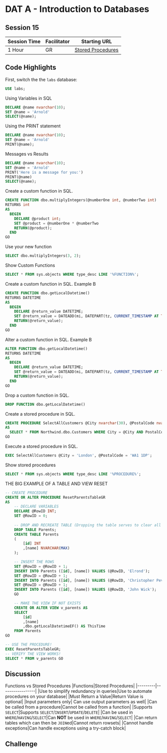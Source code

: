 # DAT A - Introduction to Databases
## Session 15


|Session Time|Facilitator|Starting URL              |
|------------|-----------|-------------------------------------------------------|
|1 Hour      |GR         |[Stored Procedures](https://www.w3schools.com/sql/sql_stored_procedures.asp)  |



## Code Highlights
First, switch the the ```labs``` database:
```sql
USE labs;
```

Using Variables in SQL
```sql
DECLARE @name nvarchar(10);
SET @name = 'Arnold'
SELECT(@name);
```

Using the PRINT statement
```sql
DECLARE @name nvarchar(10);
SET @name = 'Arnold'
PRINT(@name);
```

Messages vs Results
```sql
DECLARE @name nvarchar(10);
SET @name = 'Arnold'
PRINT('Here is a message for you:')
PRINT(@name)
SELECT(@name);
```

Create a custom function in SQL.
```sql
CREATE FUNCTION dbo.multiplyIntegers(@numberOne int, @numberTwo int)
RETURNS int
AS
  BEGIN
    DECLARE @product int;
    SET @product = @numberOne * @numberTwo
    RETURN(@product);
  END
GO
```

Use your new function
```sql
SELECT dbo.multiplyIntegers(3, 2);
```

Show Custom Functions
```sql
SELECT * FROM sys.objects WHERE type_desc LIKE '%FUNCTION%';
```


Create a custom function in SQL. Example B
```sql
CREATE FUNCTION dbo.getLocalDatetime()
RETURNS DATETIME
AS
  BEGIN
    DECLARE @return_value DATETIME;
    SET @return_value = DATEADD(mi, DATEPART(tz, CURRENT_TIMESTAMP AT TIME ZONE 'Pacific Standard Time'), CURRENT_TIMESTAMP)
    RETURN(@return_value);
  END
GO
```


Alter a custom function in SQL. Example B
```sql
ALTER FUNCTION dbo.getLocalDatetime()
RETURNS DATETIME
AS
  BEGIN
    DECLARE @return_value DATETIME;
    SET @return_value = DATEADD(mi, DATEPART(tz, CURRENT_TIMESTAMP AT TIME ZONE 'Pacific Standard Time'), CURRENT_TIMESTAMP)
    RETURN(@return_value);
  END
GO
```

Drop a custom function in SQL.
```sql
DROP FUNCTION dbo.getLocalDatetime()
```

Create a stored procedure in SQL.
```sql
CREATE PROCEDURE SelectAllCustomers @City nvarchar(30), @PostalCode nvarchar(10)
AS
  SELECT * FROM Northwind.dbo.Customers WHERE City = @City AND PostalCode = @PostalCode
GO
```

Execute a stored procedure in SQL.
```sql
EXEC SelectAllCustomers @City = 'London', @PostalCode = 'WA1 1DP';
```

Show stored procedures
```sql
SELECT * FROM sys.objects WHERE type_desc LIKE '%PROCEDURE%';
```

THE BIG EXAMPLE OF A TABLE AND VIEW RESET
```sql
-- CREATE PROCEDURE
CREATE OR ALTER PROCEDURE ResetParentsTableGR
AS
    -- DECLARE VARIABLES
    DECLARE @RowID INT;
    SET @RowID = 0;
    
    -- DROP AND RECREATE TABLE (Dropping the table serves to clear all of the data as well)
    DROP TABLE Parents;
    CREATE TABLE Parents 
    (
        [id] INT
        ,[name] NVARCHAR(MAX)
    );

    -- INSERT THE ROWS
    SET @RowID = @RowID + 1;
    INSERT INTO Parents ([id], [name]) VALUES (@RowID, 'Elrond');
    SET @RowID = @RowID + 1;
    INSERT INTO Parents ([id], [name]) VALUES (@RowID, 'Christopher Pevensie');
    SET @RowID = @RowID + 1;
    INSERT INTO Parents ([id], [name]) VALUES (@RowID, 'John Wick');
    GO

    -- MAKE THE VIEW IF NOT EXISTS
    CREATE OR ALTER VIEW v_parents AS
    SELECT
        [id]
        ,[name]
        ,dbo.getLocalDatetimeEF() AS ThisTime
    FROM Parents
GO

-- USE THE PROCEDURE!
EXEC ResetParentsTableGR;
-- VERIFY THE VIEW WORKS!
SELECT * FROM v_parents GO
```


## Discussion
Functions vs Stored Procedures
|Functions|Stored Procedures|
|---------|-----------------|
|Use to simplify redundancy in queries|Use to automate procedures on your database|
|Must Return a Value|Return Value is optional|
|Input parameters only| Can use output parameters as well|
|Can be called from a procedure|Cannot be called from a function|
|Supports ```SELECT```|Supports ```SELECT```/```INSERT```/```UPDATE```/```DELETE```|
|Can be used in ```WHERE```/```HAVING```/```SELECT```|Can **NOT** be used in ```WHERE```/```HAVING```/```SELECT```|
|Can return tables which can then be ```JOIN```ed|Cannot return rowsets|
|Cannot handle exceptions|Can handle exceptions using a try-catch block|

## Challenge
